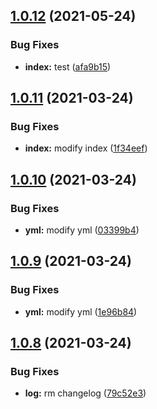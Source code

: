 ## [1.0.12](https://github.com/LucianoChen/node_test/compare/v1.0.11...v1.0.12) (2021-05-24)


### Bug Fixes

* **index:** test ([afa9b15](https://github.com/LucianoChen/node_test/commit/afa9b15e06f7d59836c718372abf48d73ace5def))

## [1.0.11](https://github.com/LucianoChen/node_test/compare/v1.0.10...v1.0.11) (2021-03-24)


### Bug Fixes

* **index:** modify index ([1f34eef](https://github.com/LucianoChen/node_test/commit/1f34eef0bfc6a1e0d8a07dcee1372d6d8b9495be))

## [1.0.10](https://github.com/LucianoChen/node_test/compare/v1.0.9...v1.0.10) (2021-03-24)


### Bug Fixes

* **yml:** modify yml ([03399b4](https://github.com/LucianoChen/node_test/commit/03399b4072a1f80b02ba903e4471767d0a7cae63))

## [1.0.9](https://github.com/LucianoChen/node_test/compare/v1.0.8...v1.0.9) (2021-03-24)


### Bug Fixes

* **yml:** modify yml ([1e96b84](https://github.com/LucianoChen/node_test/commit/1e96b84bb7e9ec0c441fdd1663614aaf1a693cd7))

## [1.0.8](https://github.com/LucianoChen/node_test/compare/v1.0.7...v1.0.8) (2021-03-24)


### Bug Fixes

* **log:** rm changelog ([79c52e3](https://github.com/LucianoChen/node_test/commit/79c52e337b64f85bf5dc19b9241ffe1dcf275c52))
